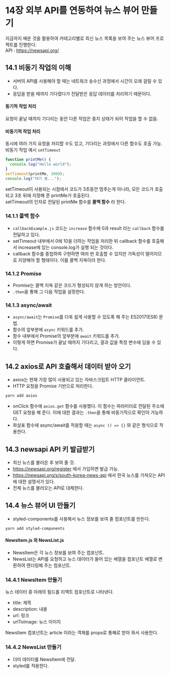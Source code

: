 # 14장 외부 API를 연동하여 뉴스 뷰어 만들기

지금까지 배운 것을 활용하여 카테고리별로 최신 뉴스 목록을 보여 주는 뉴스 뷰어 프로젝트를 진행한다.<br />
API : https://newsapi.org/

## 14.1 비동기 작업의 이해

- 서버의 API를 사용해야 할 때는 네트워크 송수신 과정에서 시간이 오래 걸릴 수 있다.
- 응답을 받을 때까지 기다렸다가 전달받은 응답 데이터를 처리하기 때문이다.

#### 동기적 작업 처리

요청이 끝날 때까지 기다리는 동안 다른 작업은 중지 상태가 되어 작업을 할 수 없음.

#### 비동기적 작업 처리

동시에 여러 가지 요청을 처리할 수도 있고, 기다리는 과정에서 다른 함수도 호출 가능.<br />
비동기 작업 예시 `setTimeout`

```javascript
function printMe() {
  console.log("Hello world");
}
setTimeout(printMe, 3000);
console.log("대기 중...");
```

setTimeout이 사용되는 시점에서 코드가 3초동안 멈추는게 아니라, 모든 코드가 호출되고 3초 뒤에 지정해 준 printMe가 호출된다.<br />
setTimeout의 인자로 전달된 printMe 함수를 **콜백 함수** 라 한다.

### 14.1.1 콜백 함수

- `callbackExample.js` 코드는 `increase` 함수에 0과 result 라는 `callback` 함수를 전달하고 있다.
- setTimeout 내부에서 0에 10을 더하는 작업을 처리한 뒤 callback 함수를 호출해서 increase에 있는 console.log가 실행 되는 것이다.
- callback 함수를 중첩하여 구현하면 여러 번 호출할 수 있지만 가독성이 떨어지므로 지양해야 할 형태이다. 이를 콜백 지옥이라 한다.

### 14.1.2 Promise

- Promise는 콜백 지옥 같은 코드가 형성되지 않게 하는 방안이다.
- `.then`을 통해 그 다음 작업을 설정한다.

### 14.1.3 async/await

- `async/await`는 `Promise`를 더욱 쉽게 사용할 수 있도록 해 주는 ES2017(ES8) 문법.
- 함수의 앞부분에 `async` 키워드를 추가.
- 함수 내부에서 Promise의 앞부분에 `await` 키워드를 추가.
- 이렇게 하면 Promise가 끝날 때까지 기다리고, 결과 값을 특정 변수에 담을 수 있다.

## 14.2 axios로 API 호출해서 데이터 받아 오기

- axios는 현재 가장 많이 사용되고 있는 자바스크립트 HTTP 클라이언트.
- HTTP 요청을 Promise 기반으로 처리한다.

```bash
yarn add axios
```

- onClick 함수에 `axios.get` 함수를 사용했다. 이 함수는 파라미터로 전달된 주소에 GET 요청을 해 준다. 이에 대한 결과는 `.then`을 통해 비동기적으로 확인이 가능하다.
- 화살표 함수에 async/await를 적용할 때는 `async () => {}` 와 같은 형식으로 적용한다.

## 14.3 newsapi API 키 발급받기

- 최신 뉴스를 불러온 후 보여 줄 것.
- https://newsapi.org/register 에서 가입하면 발급 가능.
- https://newsapi.org/s/south-korea-news-api 에서 한국 뉴스를 가져오는 API에 대한 설명서가 있다.
- 전체 뉴스를 불러오는 API로 대체한다.

## 14.4 뉴스 뷰어 UI 만들기

- styled-components를 사용해서 뉴스 정보를 보여 줄 컴포넌트를 만든다.

```
yarn add styled-components
```

#### NewsItem.js 와 NewsList.js

- NewsItem은 각 뉴스 정보를 보여 주는 컴포넌트.
- NewsList는 API를 요청하고 뉴스 데이터가 들어 있는 배열을 컴포넌트 배열로 변환하여 렌더링해 주는 컴포넌트.

### 14.4.1 NewsItem 만들기

뉴스 데이터 중 아래의 필드를 리액트 컴포넌트로 나타낸다.

- title: 제목
- description: 내용
- url: 링크
- urlToImage: 뉴스 이미지

NewsItem 컴포넌트는 article 이라는 객체를 props로 통째로 받아 와서 사용한다.<br />

### 14.4.2 NewsList 만들기

- 더미 데이터를 NewsItem에 전달.
- styled를 적용한다.
